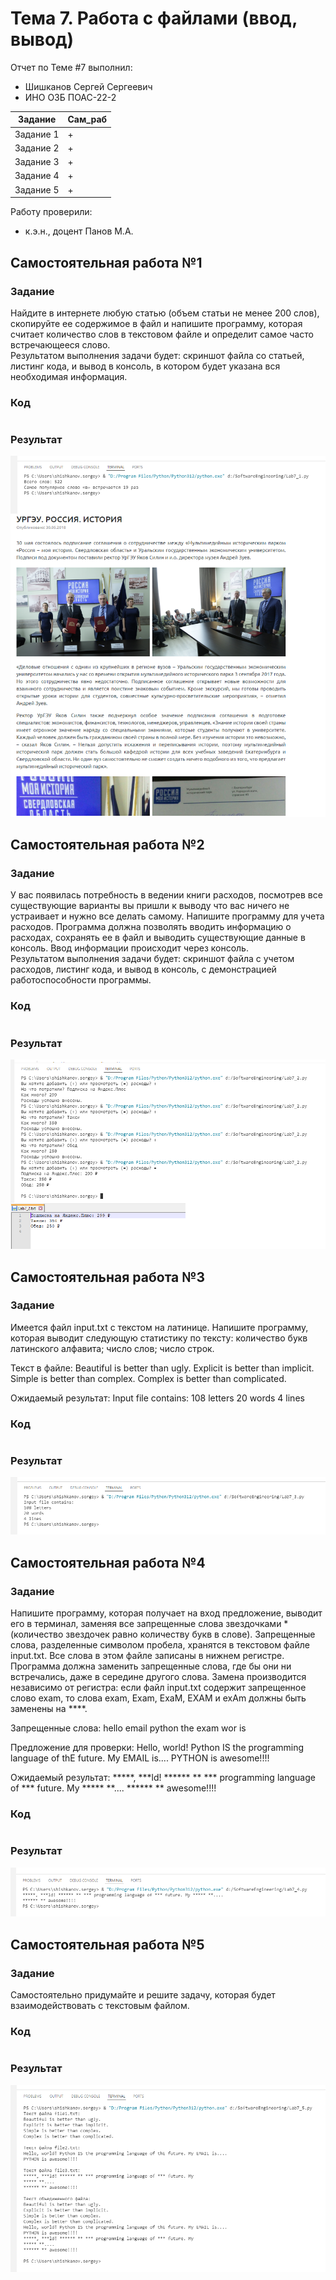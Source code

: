 # Тема 7. Работа с файлами (ввод, вывод)
Отчет по Теме #7 выполнил:
- Шишканов Сергей Сергеевич
- ИНО ОЗБ ПОАС-22-2

| Задание | Сам_раб |
| ------ | ------ |
| Задание 1 | + |
| Задание 2 | + |
| Задание 3 | + |
| Задание 4 | + |
| Задание 5 | + |

Работу проверили:
- к.э.н., доцент Панов М.А.

## Самостоятельная работа №1
### Задание
Найдите в интернете любую статью (объем статьи не менее 200 слов), скопируйте ее содержимое в файл и напишите программу,
которая считает количество слов в текстовом файле и определит самое часто встречающееся слово.\
Результатом выполнения задачи будет: скриншот файла со статьей, листинг кода, и вывод в консоль, в котором будет указана вся необходимая информация.

### Код
```python

```

### Результат
![](https://github.com/GreyKnightGK/SoftwareEngineering/blob/Тема_7/pic/Lab7_1.png)

## Самостоятельная работа №2
### Задание
У вас появилась потребность в ведении книги расходов, посмотрев все существующие варианты вы пришли к выводу что вас ничего не устраивает и нужно все делать самому.
Напишите программу для учета расходов. Программа должна позволять вводить информацию о расходах, сохранять ее в файл и выводить существующие данные в консоль.
Ввод информации происходит через консоль.\
Результатом выполнения задачи будет: скриншот файла с учетом расходов, листинг кода, и вывод в консоль, с демонстрацией работоспособности программы.

### Код
```python

```

### Результат
![](https://github.com/GreyKnightGK/SoftwareEngineering/blob/Тема_7/pic/Lab7_2.png)

## Самостоятельная работа №3
### Задание
Имеется файл input.txt с текстом на латинице. Напишите программу, которая выводит следующую статистику по тексту: количество букв
латинского алфавита; число слов; число строк.

Текст в файле:
Beautiful is better than ugly.
Explicit is better than implicit.
Simple is better than complex.
Complex is better than complicated.

Ожидаемый результат:
Input file contains:
108 letters
20 words
4 lines

### Код
```python

```

### Результат
![](https://github.com/GreyKnightGK/SoftwareEngineering/blob/Тема_7/pic/Lab7_3.png)

## Самостоятельная работа №4
### Задание
Напишите программу, которая получает на вход предложение, выводит его в терминал, заменяя все запрещенные слова
звездочками \* (количество звездочек равно количеству букв в слове).
Запрещенные слова, разделенные символом пробела, хранятся в текстовом файле input.txt.
Все слова в этом файле записаны в нижнем регистре. Программа должна заменить запрещенные слова, где бы они ни встречались,
даже в середине другого слова. Замена производится независимо от регистра: если файл input.txt содержит запрещенное слово exam, то слова exam,
Exam, ExaM, EXAM и exAm должны быть заменены на \*\*\*\*.

Запрещенные слова:
hello email python the exam wor is

Предложение для проверки:
Hello, world! Python IS the programming language of thE future. My
EMAIL is....
PYTHON is awesome!!!!

Ожидаемый результат:
\*\*\*\*\*, \*\*\*ld! \*\*\*\*\*\* \*\* \*\*\* programming language of \*\*\* future. My
\*\*\*\*\* \*\*....
\*\*\*\*\*\* \*\* awesome!!!!

### Код
```python

```

### Результат
![](https://github.com/GreyKnightGK/SoftwareEngineering/blob/Тема_7/pic/Lab7_4.png)

## Самостоятельная работа №5
### Задание
Самостоятельно придумайте и решите задачу, которая будет взаимодействовать с текстовым файлом.

### Код
```python

```

### Результат
![](https://github.com/GreyKnightGK/SoftwareEngineering/blob/Тема_7/pic/Lab7_5.png)